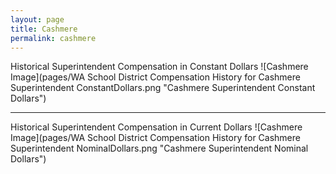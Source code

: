 ```yaml
---
layout: page
title: Cashmere
permalink: cashmere
---
```



Historical Superintendent Compensation in Constant Dollars
![Cashmere Image](pages/WA School District Compensation History for Cashmere Superintendent ConstantDollars.png "Cashmere Superintendent Constant Dollars")

___

Historical Superintendent Compensation in Current Dollars
![Cashmere Image](pages/WA School District Compensation History for Cashmere Superintendent NominalDollars.png "Cashmere Superintendent Nominal Dollars")